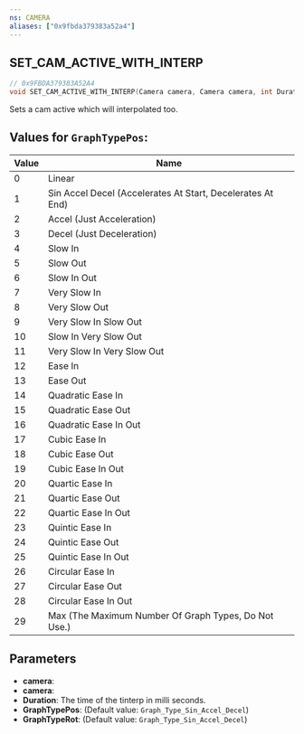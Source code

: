 ```yaml
---
ns: CAMERA
aliases: ["0x9fbda379383a52a4"]
---
```

## SET_CAM_ACTIVE_WITH_INTERP

```c
// 0x9FBDA379383A52A4
void SET_CAM_ACTIVE_WITH_INTERP(Camera camera, Camera camera, int Duration, int GraphTypePos, int GraphTypeRot);
```

Sets a cam active which will interpolated too.

## Values for `GraphTypePos`:
| Value | Name |
| --- | --- |
| 0 | Linear |
| 1 | Sin Accel Decel (Accelerates At Start, Decelerates At End) |
| 2 | Accel (Just Acceleration) |
| 3 | Decel (Just Deceleration) |
| 4 | Slow In |
| 5 | Slow Out |
| 6 | Slow In Out |
| 7 | Very Slow In |
| 8 | Very Slow Out |
| 9 | Very Slow In Slow Out |
| 10 | Slow In Very Slow Out |
| 11 | Very Slow In Very Slow Out |
| 12 | Ease In |
| 13 | Ease Out |
| 14 | Quadratic Ease In |
| 15 | Quadratic Ease Out |
| 16 | Quadratic Ease In Out |
| 17 | Cubic Ease In |
| 18 | Cubic Ease Out |
| 19 | Cubic Ease In Out |
| 20 | Quartic Ease In |
| 21 | Quartic Ease Out |
| 22 | Quartic Ease In Out |
| 23 | Quintic Ease In |
| 24 | Quintic Ease Out |
| 25 | Quintic Ease In Out |
| 26 | Circular Ease In |
| 27 | Circular Ease Out |
| 28 | Circular Ease In Out |
| 29 | Max (The Maximum Number Of Graph Types, Do Not Use.) |


## Parameters
* **camera**: 
* **camera**: 
* **Duration**: The time of the tinterp in milli seconds.
* **GraphTypePos**: (Default value: `Graph_Type_Sin_Accel_Decel`)
* **GraphTypeRot**: (Default value: `Graph_Type_Sin_Accel_Decel`)

